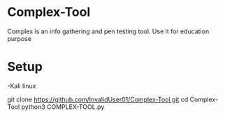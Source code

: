 # Complex-Tool

 Complex is an info gathering and pen testing tool. Use it for education purpose
 
# Setup 

-Kali linux 

git clone https://github.com/InvalidUser01/Complex-Tool.git
cd Complex-Tool
python3 COMPLEX-TOOL.py
